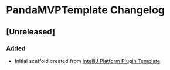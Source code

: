 <!-- Keep a Changelog guide -> https://keepachangelog.com -->

# PandaMVPTemplate Changelog

## [Unreleased]
### Added
- Initial scaffold created from [IntelliJ Platform Plugin Template](https://github.com/JetBrains/intellij-platform-plugin-template)
